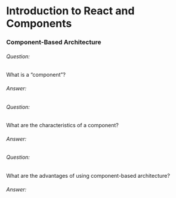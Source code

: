 
# Introduction to React and Components

### Component-Based Architecture

###### Question:   
What is a “component”?

###### Answer:




###### Question:
What are the characteristics of a component?

###### Answer:




###### Question:
What are the advantages of using component-based architecture?
###### Answer:
